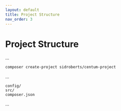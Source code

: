 ```yaml
---
layout: default
title: Project Structure
nav_order: 3
---
```




# Project Structure

...

```bash
composer create-project sidroberts/centum-project
```

...

```
config/
src/
composer.json
```

...
